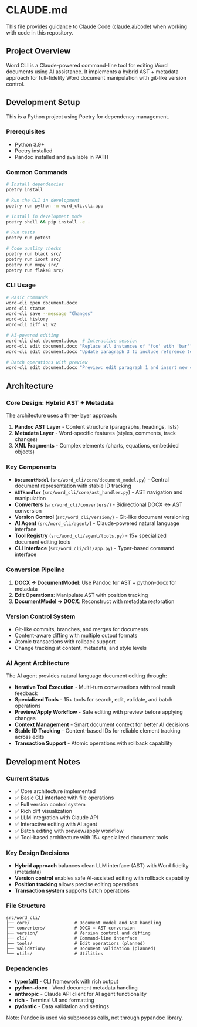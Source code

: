 # CLAUDE.md

This file provides guidance to Claude Code (claude.ai/code) when working with code in this repository.

## Project Overview

Word CLI is a Claude-powered command-line tool for editing Word documents using AI assistance. It implements a hybrid AST + metadata approach for full-fidelity Word document manipulation with git-like version control.

## Development Setup

This is a Python project using Poetry for dependency management.

### Prerequisites
- Python 3.9+
- Poetry installed
- Pandoc installed and available in PATH

### Common Commands
```bash
# Install dependencies
poetry install

# Run the CLI in development
poetry run python -m word_cli.cli.app

# Install in development mode
poetry shell && pip install -e .

# Run tests
poetry run pytest

# Code quality checks
poetry run black src/
poetry run isort src/
poetry run mypy src/
poetry run flake8 src/
```

### CLI Usage
```bash
# Basic commands
word-cli open document.docx
word-cli status
word-cli save --message "Changes"
word-cli history
word-cli diff v1 v2

# AI-powered editing
word-cli chat document.docx  # Interactive session
word-cli edit document.docx "Replace all instances of 'foo' with 'bar'"
word-cli edit document.docx "Update paragraph 3 to include reference to section 2.1"

# Batch operations with preview
word-cli edit document.docx "Preview: edit paragraph 1 and insert new content after paragraph 2"
```

## Architecture

### Core Design: Hybrid AST + Metadata

The architecture uses a three-layer approach:

1. **Pandoc AST Layer** - Content structure (paragraphs, headings, lists)
2. **Metadata Layer** - Word-specific features (styles, comments, track changes)  
3. **XML Fragments** - Complex elements (charts, equations, embedded objects)

### Key Components

- **`DocumentModel`** (`src/word_cli/core/document_model.py`) - Central document representation with stable ID tracking
- **`ASTHandler`** (`src/word_cli/core/ast_handler.py`) - AST navigation and manipulation
- **Converters** (`src/word_cli/converters/`) - Bidirectional DOCX ↔ AST conversion
- **Version Control** (`src/word_cli/version/`) - Git-like document versioning
- **AI Agent** (`src/word_cli/agent/`) - Claude-powered natural language interface
- **Tool Registry** (`src/word_cli/agent/tools.py`) - 15+ specialized document editing tools
- **CLI Interface** (`src/word_cli/cli/app.py`) - Typer-based command interface

### Conversion Pipeline

1. **DOCX → DocumentModel**: Use Pandoc for AST + python-docx for metadata
2. **Edit Operations**: Manipulate AST with position tracking
3. **DocumentModel → DOCX**: Reconstruct with metadata restoration

### Version Control System

- Git-like commits, branches, and merges for documents
- Content-aware diffing with multiple output formats
- Atomic transactions with rollback support
- Change tracking at content, metadata, and style levels

### AI Agent Architecture

The AI agent provides natural language document editing through:

- **Iterative Tool Execution** - Multi-turn conversations with tool result feedback
- **Specialized Tools** - 15+ tools for search, edit, validate, and batch operations
- **Preview/Apply Workflow** - Safe editing with preview before applying changes
- **Context Management** - Smart document context for better AI decisions
- **Stable ID Tracking** - Content-based IDs for reliable element tracking across edits
- **Transaction Support** - Atomic operations with rollback capability

## Development Notes

### Current Status 
- ✅ Core architecture implemented
- ✅ Basic CLI interface with file operations  
- ✅ Full version control system
- ✅ Rich diff visualization
- ✅ LLM integration with Claude API
- ✅ Interactive editing with AI agent
- ✅ Batch editing with preview/apply workflow
- ✅ Tool-based architecture with 15+ specialized document tools

### Key Design Decisions

- **Hybrid approach** balances clean LLM interface (AST) with Word fidelity (metadata)
- **Version control** enables safe AI-assisted editing with rollback capability  
- **Position tracking** allows precise editing operations
- **Transaction system** supports batch operations

### File Structure
```
src/word_cli/
├── core/                 # Document model and AST handling
├── converters/           # DOCX ↔ AST conversion
├── version/              # Version control and diffing
├── cli/                  # Command-line interface
├── tools/                # Edit operations (planned)
├── validation/           # Document validation (planned)
└── utils/                # Utilities
```

### Dependencies
- **typer[all]** - CLI framework with rich output
- **python-docx** - Word document metadata handling
- **anthropic** - Claude API client for AI agent functionality
- **rich** - Terminal UI and formatting
- **pydantic** - Data validation and settings

Note: Pandoc is used via subprocess calls, not through pypandoc library.